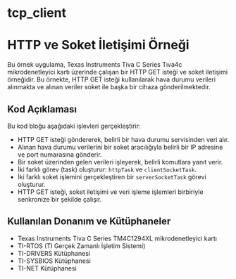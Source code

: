 # tcp_client
# HTTP ve Soket İletişimi Örneği

Bu örnek uygulama, Texas Instruments Tiva C Series Tıva4c mikrodenetleyici kartı üzerinde çalışan bir HTTP GET isteği ve soket iletişimi örneğidir. Bu örnekte, HTTP GET isteği kullanılarak hava durumu verileri alınmakta ve alınan veriler soket ile başka bir cihaza gönderilmektedir.

## Kod Açıklaması

Bu kod bloğu aşağıdaki işlevleri gerçekleştirir:

- HTTP GET isteği göndererek, belirli bir hava durumu servisinden veri alır.
- Alınan hava durumu verilerini bir soket aracılığıyla belirli bir IP adresine ve port numarasına gönderir.
- Bir soket üzerinden gelen verileri işleyerek, belirli komutlara yanıt verir.
- İki farklı görev (task) oluşturur: `httpTask` ve `clientSocketTask`.
- İki farklı soket işlemini gerçekleştiren bir `serverSocketTask` görevi oluşturur.
- HTTP GET isteği, soket iletişimi ve veri işleme işlemleri birbiriyle senkronize bir şekilde çalışır.

## Kullanılan Donanım ve Kütüphaneler

- Texas Instruments Tiva C Series TM4C1294XL mikrodenetleyici kartı
- TI-RTOS (TI Gerçek Zamanlı İşletim Sistemi)
- TI-DRIVERS Kütüphanesi
- TI-SYSBIOS Kütüphanesi
- TI-NET Kütüphanesi


